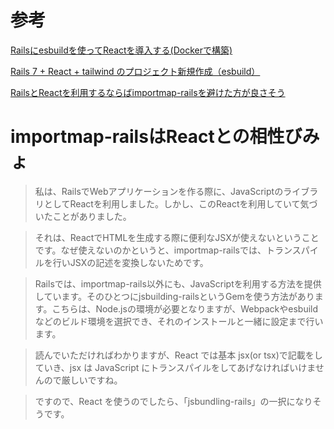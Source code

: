 # 参考

[Railsにesbuildを使ってReactを導入する(Dockerで構築)](https://zenn.dev/naoki0722/articles/272ef57c6dafba)

[Rails 7 + React + tailwind のプロジェクト新規作成（esbuild）](https://zenn.dev/s10akir/scraps/bb9fc52a14a773)

[RailsとReactを利用するならばimportmap-railsを避けた方が良さそう](https://www.tmp1024.com/importmap-rails-and-jsbuilding-rails/)


# importmap-railsはReactとの相性びみょ


> 私は、RailsでWebアプリケーションを作る際に、JavaScriptのライブラリとしてReactを利用しました。しかし、このReactを利用していて気づいたことがありました。

> それは、ReactでHTMLを生成する際に便利なJSXが使えないということです。なぜ使えないのかというと、importmap-railsでは、トランスパイルを行いJSXの記述を変換しないためです。

> Railsでは、importmap-rails以外にも、JavaScriptを利用する方法を提供しています。そのひとつにjsbuilding-railsというGemを使う方法があります。こちらは、Node.jsの環境が必要となりますが、Webpackやesbuildなどのビルド環境を選択でき、それのインストールと一緒に設定まで行います。


> 読んでいただければわかりますが、React では基本 jsx(or tsx)で記載をしていき、jsx は JavaScript にトランスパイルをしてあげなければいけませんので厳しいですね。

> ですので、React を使うのでしたら、「jsbundling-rails」の一択になりそうです。


